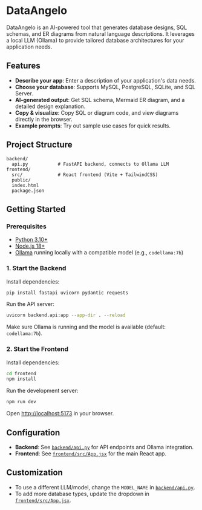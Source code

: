 # DataAngelo

DataAngelo is an AI-powered tool that generates database designs, SQL schemas, and ER diagrams from natural language descriptions. It leverages a local LLM (Ollama) to provide tailored database architectures for your application needs.

## Features

- **Describe your app**: Enter a description of your application's data needs.
- **Choose your database**: Supports MySQL, PostgreSQL, SQLite, and SQL Server.
- **AI-generated output**: Get SQL schema, Mermaid ER diagram, and a detailed design explanation.
- **Copy & visualize**: Copy SQL or diagram code, and view diagrams directly in the browser.
- **Example prompts**: Try out sample use cases for quick results.

## Project Structure

```
backend/
  api.py           # FastAPI backend, connects to Ollama LLM
frontend/
  src/             # React frontend (Vite + TailwindCSS)
  public/
  index.html
  package.json
```

## Getting Started

### Prerequisites

- [Python 3.10+](https://www.python.org/)
- [Node.js 18+](https://nodejs.org/)
- [Ollama](https://ollama.com/) running locally with a compatible model (e.g., `codellama:7b`)

### 1. Start the Backend

Install dependencies:

```sh
pip install fastapi uvicorn pydantic requests
```

Run the API server:

```sh
uvicorn backend.api:app --app-dir . --reload
```

Make sure Ollama is running and the model is available (default: `codellama:7b`).

### 2. Start the Frontend

Install dependencies:

```sh
cd frontend
npm install
```

Run the development server:

```sh
npm run dev
```

Open [http://localhost:5173](http://localhost:5173) in your browser.

## Configuration

- **Backend**: See [`backend/api.py`](backend/api.py) for API endpoints and Ollama integration.
- **Frontend**: See [`frontend/src/App.jsx`](frontend/src/App.jsx) for the main React app.

## Customization

- To use a different LLM/model, change the `MODEL_NAME` in [`backend/api.py`](backend/api.py).
- To add more database types, update the dropdown in [`frontend/src/App.jsx`](frontend/src/App.jsx).
